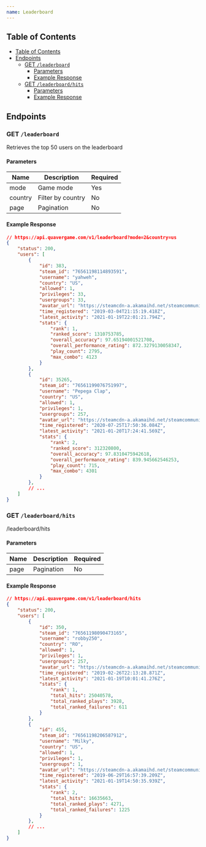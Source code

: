 ```yaml
---
name: Leaderboard
---
```


## Table of Contents

- [Table of Contents](#table-of-contents)
- [Endpoints](#endpoints)
    - [GET `/leaderboard`](#get-%2Fleaderboard)
        - [Parameters](#parameters)
        - [Example Response](#example-response)
    - [GET `/leaderboard/hits`](#get-%2Fleaderboard%2Fhits)
        - [Parameters](#parameters-1)
        - [Example Response](#example-response-1)

## Endpoints

### GET `/leaderboard`

Retrieves the top 50 users on the leaderboard

#### Parameters

| Name    | Description       | Required |
| ------- | ----------------- | -------- |
| mode    | Game mode         | Yes      |
| country | Filter by country | No       |
| page    | Pagination        | No       |

#### Example Response

```json
// https://api.quavergame.com/v1/leaderboard?mode=2&country=us
{
    "status": 200,
    "users": [
        {
            "id": 383,
            "steam_id": "76561198114893591",
            "username": "yahweh",
            "country": "US",
            "allowed": 1,
            "privileges": 33,
            "usergroups": 33,
            "avatar_url": "https://steamcdn-a.akamaihd.net/steamcommunity/public/images/avatars/dc/dcb7ff72103ebdd699f0087e752370df49caddae_full.jpg",
            "time_registered": "2019-03-04T21:15:19.418Z",
            "latest_activity": "2021-01-19T22:01:21.794Z",
            "stats": {
                "rank": 1,
                "ranked_score": 1310753785,
                "overall_accuracy": 97.65194001521708,
                "overall_performance_rating": 872.3279130058347,
                "play_count": 2795,
                "max_combo": 4123
            }
        },
        {
            "id": 35265,
            "steam_id": "76561199076751997",
            "username": "Pepega Clap",
            "country": "US",
            "allowed": 1,
            "privileges": 1,
            "usergroups": 257,
            "avatar_url": "https://steamcdn-a.akamaihd.net/steamcommunity/public/images/avatars/4b/4b73b07e34eab80e4a93f4b9822dea78bf4748e2_full.jpg",
            "time_registered": "2020-07-25T17:50:36.084Z",
            "latest_activity": "2021-01-20T17:24:41.569Z",
            "stats": {
                "rank": 2,
                "ranked_score": 312320800,
                "overall_accuracy": 97.8310475942618,
                "overall_performance_rating": 839.945662546253,
                "play_count": 715,
                "max_combo": 4301
            }
        },
        // ...
    ]
}
```

### GET `/leaderboard/hits`

/leaderboard/hits

#### Parameters

| Name | Description | Required |
| ---- | ----------- | -------- |
| page | Pagination  | No       |

#### Example Response

```json
// https://api.quavergame.com/v1/leaderboard/hits
{
    "status": 200,
    "users": [
        {
            "id": 350,
            "steam_id": "76561198090473165",
            "username": "robby250",
            "country": "RO",
            "allowed": 1,
            "privileges": 1,
            "usergroups": 257,
            "avatar_url": "https://steamcdn-a.akamaihd.net/steamcommunity/public/images/avatars/c2/c24dae7fa9eb8451ea2be2558392205e2eec5731_full.jpg",
            "time_registered": "2019-02-26T22:13:28.871Z",
            "latest_activity": "2021-01-19T10:01:41.276Z",
            "stats": {
                "rank": 1,
                "total_hits": 25040578,
                "total_ranked_plays": 3928,
                "total_ranked_failures": 611
            }
        },
        {
            "id": 455,
            "steam_id": "76561198206587912",
            "username": "Milky",
            "country": "US",
            "allowed": 1,
            "privileges": 1,
            "usergroups": 1,
            "avatar_url": "https://steamcdn-a.akamaihd.net/steamcommunity/public/images/avatars/54/54f09869ae451f50e3b5603eb96ee50eff068250_full.jpg",
            "time_registered": "2019-06-29T16:57:39.209Z",
            "latest_activity": "2021-01-19T14:50:35.939Z",
            "stats": {
                "rank": 2,
                "total_hits": 16635663,
                "total_ranked_plays": 4271,
                "total_ranked_failures": 1225
            }
        },
        // ...
    ]
}
```
